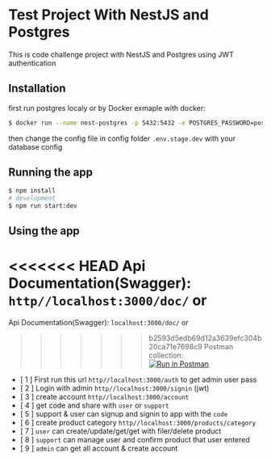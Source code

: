 # Test Project With NestJS and Postgres

This is code challenge project with NestJS and Postgres using JWT authentication

## Installation

first run postgres localy or by Docker
exmaple with docker:

```bash
$ docker run --name nest-postgres -p 5432:5432 -e POSTGRES_PASSWORD=postgres -d postgres
```

then change the config file in config folder `.env.stage.dev` with your database config

## Running the app

```bash
$ npm install
# development
$ npm run start:dev
```

## Using the app

<<<<<<< HEAD
Api Documentation(Swagger): `http//localhost:3000/doc/` or <br />
=======
Api Documentation(Swagger): `localhost:3000/doc/` or <br />
>>>>>>> b2593d5edb69d12a3639efc304b20ca71e7698c9
Postman collection:<br />
[![Run in Postman](https://run.pstmn.io/button.svg)](https://app.getpostman.com/run-collection/1566887-791300f1-c861-4722-9d8f-78c4dcbd0d35?action=collection%2Ffork&collection-url=entityId%3D1566887-791300f1-c861-4722-9d8f-78c4dcbd0d35%26entityType%3Dcollection%26workspaceId%3Df20b8551-2f10-4363-b926-f1d77d8643ff)

- [ 1 ] First run this url `http//localhost:3000/auth` to get admin user pass
- [ 2 ] Login with admin `http//localhost:3000/signin` (jwt)
- [ 3 ] create account `http//localhost:3000/account`
- [ 4 ] get code and share with `user` or `support`
- [ 5 ] support & user can signup and signin to app with the `code`
- [ 6 ] create product category `http//localhost:3000/products/category`
- [ 7 ] `user` can create/update/get/get with filer/delete product
- [ 8 ] `support` can manage user and confirm product that user entered
- [ 9 ] `admin` can get all account & create account
